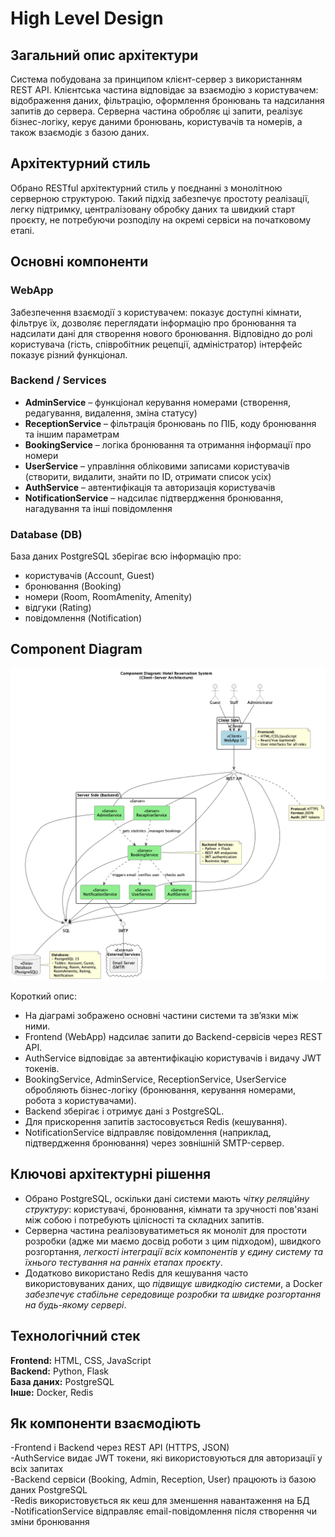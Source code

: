 # High Level Design

## Загальний опис архітектури

Система побудована за принципом клієнт-сервер з використанням REST API. Клієнтська частина відповідає за взаємодію з користувачем: відображення даних, фільтрацію, оформлення бронювань та надсилання запитів до сервера. Серверна частина обробляє ці запити, реалізує бізнес-логіку, керує даними бронювань, користувачів та номерів, а також взаємодіє з базою даних.

## Архітектурний стиль

Обрано RESTful архітектурний стиль у поєднанні з монолітною серверною структурою. Такий підхід забезпечує простоту реалізації, легку підтримку, централізовану обробку даних та швидкий старт проєкту, не потребуючи розподілу на окремі сервіси на початковому етапі.

## Основні компоненти

### WebApp
Забезпечення взаємодії з користувачем: показує доступні кімнати, фільтрує їх, дозволяє переглядати інформацію про бронювання та надсилати дані для створення нового бронювання. Відповідно до ролі користувача (гість, співробітник рецепції, адміністратор) інтерфейс показує різний функціонал.

### Backend / Services
- **AdminService** – функціонал керування номерами (створення, редагування, видалення, зміна статусу)  
- **ReceptionService** – фільтрація бронювань по ПІБ, коду бронювання та іншим параметрам  
- **BookingService** – логіка бронювання та отримання інформації про номери  
- **UserService** – управління обліковими записами користувачів (створити, видалити, знайти по ID, отримати список усіх)  
- **AuthService** – автентифікація та авторизація користувачів   
- **NotificationService** – надсилає підтвердження бронювання, нагадування та інші повідомлення   

### Database (DB)
База даних PostgreSQL зберігає всю інформацію про:    
- користувачів (Account, Guest)  
- бронювання (Booking)  
- номери (Room, RoomAmenity, Amenity)  
- відгуки (Rating)  
- повідомлення (Notification)  


## Component Diagram
![Component Diagram](./uml/componentsDiagram/components.png)

Короткий опис:  
- На діаграмі зображено основні частини системи та зв’язки між ними.
- Frontend (WebApp) надсилає запити до Backend-сервісів через REST API.
- AuthService відповідає за автентифікацію користувачів і видачу JWT токенів.
- BookingService, AdminService, ReceptionService, UserService обробляють бізнес-логіку (бронювання, керування номерами, робота з користувачами).
- Backend зберігає і отримує дані з PostgreSQL.
- Для прискорення запитів застосовується Redis (кешування).
- NotificationService відправляє повідомлення (наприклад, підтвердження бронювання) через зовнішній SMTP-сервер.

## Ключові архітектурні рішення
- Обрано PostgreSQL, оскільки дані системи мають *чітку реляційну структуру*: користувачі, бронювання, кімнати та зручності пов'язані між собою і потребують цілісності та складних запитів. 
- Серверна частина реалізовуватиметься як моноліт для простоти розробки (адже ми маємо досвід роботи з цим підходом), швидкого розгортання, *легкості інтеграції всіх компонентів у єдину систему та їхнього тестування на ранніх етапах проєкту*. 
- Додатково використано Redis для кешування часто використовуваних даних, що *підвищує швидкодію системи*, а Docker *забезпечує стабільне середовище розробки та швидке розгортання на будь-якому сервері*.

## Технологічний стек
**Frontend:** HTML, CSS, JavaScript  
**Backend:** Python, Flask  
**База даних:** PostgreSQL   
**Інше:** Docker, Redis   

## Як компоненти взаємодіють
-Frontend і Backend через REST API (HTTPS, JSON)   
-AuthService видає JWT токени, які використовуються для авторизації у всіх запитах  
-Backend сервіси (Booking, Admin, Reception, User) працюють із базою даних PostgreSQL  
-Redis використовується як кеш для зменшення навантаження на БД   
-NotificationService відправляє email-повідомлення після створення чи зміни бронювання  
